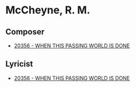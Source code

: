 # McCheyne, R. M.

## Composer

- [20356 - WHEN THIS PASSING WORLD IS DONE](/hymns/20356.md)

## Lyricist

- [20356 - WHEN THIS PASSING WORLD IS DONE](/hymns/20356.md)

